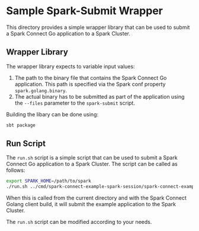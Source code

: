 # Sample Spark-Submit Wrapper

This directory provides a simple wrapper library that can be used to submit a Spark Connect Go application to a Spark Cluster. 

## Wrapper Library

The wrapper library expects to variable input values:

1. The path to the binary file that contains the Spark Connect Go application. This path is specified via the Spark conf property `spark.golang.binary`.
2. The actual binary has to be submitted as part of the application using the `--files` parameter to the `spark-submit` script.

Building the libary can be done using:

```bash
sbt package
```

## Run Script

The `run.sh` script is a simple script that can be used to submit a Spark Connect Go application to a Spark Cluster. The script can be called as follows:

```bash
export SPARK_HOME=/path/to/spark
./run.sh ../cmd/spark-connect-example-spark-session/spark-connect-example-spark-session
```

When this is called from the current directory and with the Spark Connect Golang client build, it will submit the example application to the Spark Cluster.

The `run.sh` script can be modified according to your needs.
